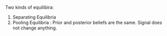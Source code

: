 Two kinds of equilibira: 
1) Separating Equilibria 
2) Pooling Equilibria : Prior and posterior beliefs are the same. Signal does not change anything.  